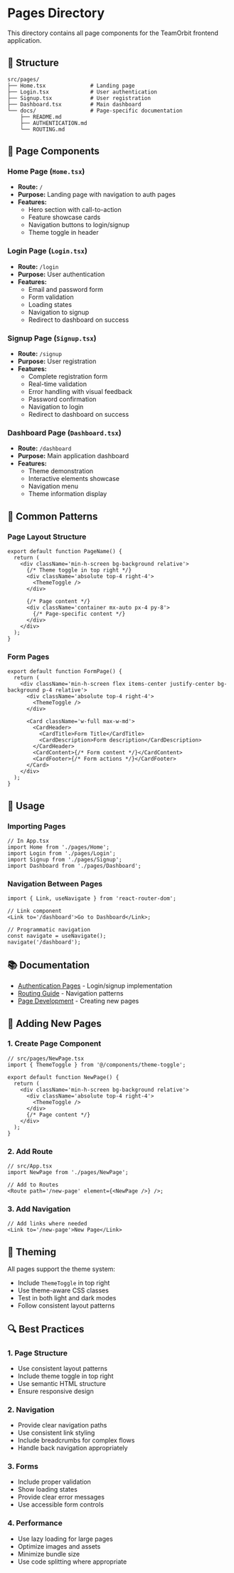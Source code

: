 # Pages Directory

This directory contains all page components for the TeamOrbit frontend application.

## 📁 Structure

```
src/pages/
├── Home.tsx              # Landing page
├── Login.tsx             # User authentication
├── Signup.tsx            # User registration
├── Dashboard.tsx         # Main dashboard
└── docs/                 # Page-specific documentation
    ├── README.md
    ├── AUTHENTICATION.md
    └── ROUTING.md
```

## 🎯 Page Components

### Home Page (`Home.tsx`)

- **Route:** `/`
- **Purpose:** Landing page with navigation to auth pages
- **Features:**
  - Hero section with call-to-action
  - Feature showcase cards
  - Navigation buttons to login/signup
  - Theme toggle in header

### Login Page (`Login.tsx`)

- **Route:** `/login`
- **Purpose:** User authentication
- **Features:**
  - Email and password form
  - Form validation
  - Loading states
  - Navigation to signup
  - Redirect to dashboard on success

### Signup Page (`Signup.tsx`)

- **Route:** `/signup`
- **Purpose:** User registration
- **Features:**
  - Complete registration form
  - Real-time validation
  - Error handling with visual feedback
  - Password confirmation
  - Navigation to login
  - Redirect to dashboard on success

### Dashboard Page (`Dashboard.tsx`)

- **Route:** `/dashboard`
- **Purpose:** Main application dashboard
- **Features:**
  - Theme demonstration
  - Interactive elements showcase
  - Navigation menu
  - Theme information display

## 🎨 Common Patterns

### Page Layout Structure

```tsx
export default function PageName() {
  return (
    <div className='min-h-screen bg-background relative'>
      {/* Theme toggle in top right */}
      <div className='absolute top-4 right-4'>
        <ThemeToggle />
      </div>

      {/* Page content */}
      <div className='container mx-auto px-4 py-8'>
        {/* Page-specific content */}
      </div>
    </div>
  );
}
```

### Form Pages

```tsx
export default function FormPage() {
  return (
    <div className='min-h-screen flex items-center justify-center bg-background p-4 relative'>
      <div className='absolute top-4 right-4'>
        <ThemeToggle />
      </div>

      <Card className='w-full max-w-md'>
        <CardHeader>
          <CardTitle>Form Title</CardTitle>
          <CardDescription>Form description</CardDescription>
        </CardHeader>
        <CardContent>{/* Form content */}</CardContent>
        <CardFooter>{/* Form actions */}</CardFooter>
      </Card>
    </div>
  );
}
```

## 🚀 Usage

### Importing Pages

```tsx
// In App.tsx
import Home from './pages/Home';
import Login from './pages/Login';
import Signup from './pages/Signup';
import Dashboard from './pages/Dashboard';
```

### Navigation Between Pages

```tsx
import { Link, useNavigate } from 'react-router-dom';

// Link component
<Link to='/dashboard'>Go to Dashboard</Link>;

// Programmatic navigation
const navigate = useNavigate();
navigate('/dashboard');
```

## 📚 Documentation

- [Authentication Pages](./docs/AUTHENTICATION.md) - Login/signup implementation
- [Routing Guide](./docs/ROUTING.md) - Navigation patterns
- [Page Development](./docs/DEVELOPMENT.md) - Creating new pages

## 🔧 Adding New Pages

### 1. Create Page Component

```tsx
// src/pages/NewPage.tsx
import { ThemeToggle } from '@/components/theme-toggle';

export default function NewPage() {
  return (
    <div className='min-h-screen bg-background relative'>
      <div className='absolute top-4 right-4'>
        <ThemeToggle />
      </div>
      {/* Page content */}
    </div>
  );
}
```

### 2. Add Route

```tsx
// src/App.tsx
import NewPage from './pages/NewPage';

// Add to Routes
<Route path='/new-page' element={<NewPage />} />;
```

### 3. Add Navigation

```tsx
// Add links where needed
<Link to='/new-page'>New Page</Link>
```

## 🎨 Theming

All pages support the theme system:

- Include `ThemeToggle` in top right
- Use theme-aware CSS classes
- Test in both light and dark modes
- Follow consistent layout patterns

## 🔍 Best Practices

### 1. Page Structure

- Use consistent layout patterns
- Include theme toggle in top right
- Use semantic HTML structure
- Ensure responsive design

### 2. Navigation

- Provide clear navigation paths
- Use consistent link styling
- Include breadcrumbs for complex flows
- Handle back navigation appropriately

### 3. Forms

- Include proper validation
- Show loading states
- Provide clear error messages
- Use accessible form controls

### 4. Performance

- Use lazy loading for large pages
- Optimize images and assets
- Minimize bundle size
- Use code splitting where appropriate
